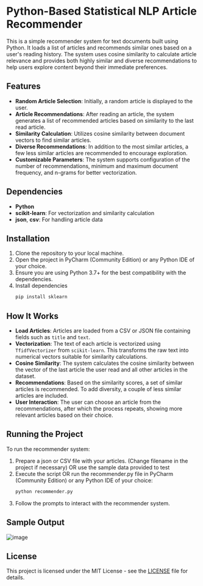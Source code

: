 # Python-Based Statistical NLP Article Recommender

This is a simple recommender system for text documents built using Python. It loads a list of articles and recommends similar ones based on a user's reading history. The system uses cosine similarity to calculate article relevance and provides both highly similar and diverse recommendations to help users explore content beyond their immediate preferences.

## Features
- **Random Article Selection**: Initially, a random article is displayed to the user.
- **Article Recommendations**: After reading an article, the system generates a list of recommended articles based on similarity to the last read article.
- **Similarity Calculation**: Utilizes cosine similarity between document vectors to find similar articles.
- **Diverse Recommendations**: In addition to the most similar articles, a few less similar articles are recommended to encourage exploration.
- **Customizable Parameters**: The system supports configuration of the number of recommendations, minimum and maximum document frequency, and n-grams for better vectorization.

## Dependencies
- **Python**
- **scikit-learn**: For vectorization and similarity calculation
- **json**, **csv**: For handling article data

## Installation
1. Clone the repository to your local machine.
2. Open the project in PyCharm (Community Edition) or any Python IDE of your choice.
3. Ensure you are using Python 3.7+ for the best compatibility with the dependencies.
5. Install dependencies
   ```sh
   pip install sklearn
   ```

## How It Works
- **Load Articles**: Articles are loaded from a CSV or JSON file containing fields such as `title` and `text`.
- **Vectorization**: The text of each article is vectorized using `TfidfVectorizer` from `scikit-learn`. This transforms the raw text into numerical vectors suitable for similarity calculations.
- **Cosine Similarity**: The system calculates the cosine similarity between the vector of the last article the user read and all other articles in the dataset.
- **Recommendations**: Based on the similarity scores, a set of similar articles is recommended. To add diversity, a couple of less similar articles are included.
- **User Interaction**: The user can choose an article from the recommendations, after which the process repeats, showing more relevant articles based on their choice.

## Running the Project
To run the recommender system:

1. Prepare a json or CSV file with your articles. (Change filename in the project if necessary) OR use the sample data provided to test
2. Execute the script OR run the recommender.py file in PyCharm (Community Edition) or any Python IDE of your choice:
    ```bash
    python recommender.py
    ```
3. Follow the prompts to interact with the recommender system.

## Sample Output
![image](https://github.com/user-attachments/assets/803b3b1b-bdbc-4040-9129-d6399d0758a7)

## License
This project is licensed under the MIT License - see the [LICENSE](LICENSE) file for details.

